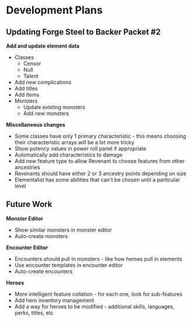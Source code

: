 # Development Plans

## Updating Forge Steel to Backer Packet #2

**Add and update element data**
* Classes
  * Censor
  * Null
  * Talent
* Add new complications
* Add titles
* Add items
* Monsters
  * Update existing monsters
  * Add new monsters

**Miscellaneous changes**
* Some classes have only 1 primary characteristic - this means choosing their characteristic arrays will be a lot more tricky
* Show potency values in power roll panel if appropriate
* Automatically add characteristics to damage
* Add new feature type to allow Revenant to choose features from other ancestries
* Revenants should have either 2 or 3 ancestry points depending on size
* Elementalist has some abilities that can't be chosen until a particular level

## Future Work

**Monster Editor**
* Show similar monsters in monster editor
* Auto-create monsters

**Encounter Editor**
* Encounters should pull in monsters - like how heroes pull in elements
* Use encounter templates in encounter editor
* Auto-create encounters

**Heroes**
* More intelligent feature collation - for each one, look for sub-features
* Add hero inventory management
* Add a way for heroes to be modified - additional skills, languages, perks, titles, etc
